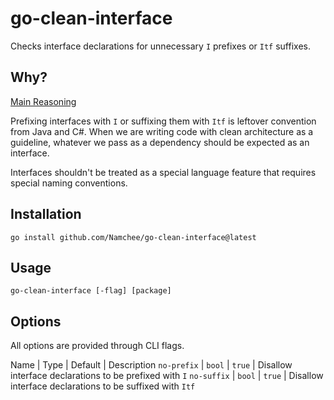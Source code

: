# go-clean-interface

Checks interface declarations for unnecessary `I` prefixes or `Itf` suffixes.

## Why?

[Main Reasoning](https://stackoverflow.com/a/5817904)

Prefixing interfaces with `I` or suffixing them with `Itf` is leftover convention from Java and C#. When we are writing code with clean architecture as a guideline, whatever we pass as a dependency should be expected as an interface.

Interfaces shouldn't be treated as a special language feature that requires special naming conventions.

## Installation

```shell
go install github.com/Namchee/go-clean-interface@latest
```

## Usage

```shell
go-clean-interface [-flag] [package]
```

## Options

All options are provided through CLI flags.

Name | Type | Default | Description
`no-prefix` | `bool` | `true` | Disallow interface declarations to be prefixed with `I`
`no-suffix` | `bool` | `true` | Disallow interface declarations to be suffixed with `Itf`
